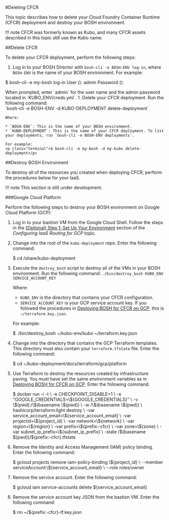 #Deleting CFCR

This topic describes how to delete your Cloud Foundry Container Runtime (CFCR) deployment and destroy your BOSH environment.

!!! note
	CFCR was formerly known as Kubo, and many CFCR assets described in this topic still use the Kubo name.

##Delete CFCR

To delete your CFCR deployment, perform the following steps:

1. Log in to your BOSH Director with `bosh-cli -e BOSH-ENV log-in`, where `BOSH-ENV` is the name of your BOSH environment. For example:
<p class="terminal">$ bosh-cli -e my-bosh log-in
User (): admin
Password ():</p>
When prompted, enter `admin` for the user name and the admin password located in `KUBO_ENV/creds.yml`.
1. Delete your CFCR deployment. Run the following command:<br>
	`bosh-cli -e BOSH-ENV -d KUBO-DEPLOYMENT delete-deployment`

	Where:

	* `BOSH-ENV`: This is the name of your BOSH environment.
	* `KUBO-DEPLOYMENT`: This is the name of your CFCR deployment. To list your deployments, run `bosh-cli -e BOSH-ENV deployments`.

	For example:
	<p class="terminal">$ bosh-cli -e my-bosh -d my-kubo delete-deployment</p>

##Destroy BOSH Environment

To destroy all of the resources you created when deploying CFCR, perform the procedures below for your IaaS.

!!! note
	This section is still under development.

###Google Cloud Platform

Perform the following steps to destroy your BOSH environment on Google Cloud Platform (GCP):

1. Log in to your bastion VM from the Google Cloud Shell. Follow the steps in the [(Optional) Step 1: Set Up Your Environment](../installing/gcp/routing-gcp/#optional-step-1-set-up-your-environment) section of the <em>Configuring IaaS Routing for GCP</em> topic.
1. Change into the root of the `kubo-deployment` repo. Enter the following command:
	<p class="terminal">$ cd /share/kubo-deployment</p>
1. Execute the `destroy_bosh` script to destroy all of the VMs in your BOSH environment. Run the following command:
	`./bin/destroy_bosh KUBO_ENV SERVICE_ACCOUNT_KEY` 

	Where:

	* `KUBO_ENV` is the directory that contains your CFCR configuration. 
	* `SERVICE_ACCOUNT_KEY` is your GCP service account key. If you followed the procedures in [Deploying BOSH for CFCR on GCP](../installing/gcp/deploying-bosh-gcp/), this is `~/terraform.key.json`.

	For example:
	<p class="terminal">$ ./bin/destroy_bosh ~/kubo-env/kubo ~/terraform.key.json</p>

1. Change into the directory that contains the GCP Terraform templates. This directory must also contain your `terraform.tfstate` file. Enter the following command:
	<p class="terminal">$ cd ~/kubo-deployment/docs/terraform/gcp/platform</p>
1. Use Terraform to destroy the resources created by infrastructure paving. You must have set the same environment variables as in [Deploying BOSH for CFCR on GCP](../installing/gcp/deploying-bosh-gcp/). Enter the following command:
	<p class="terminal">$ docker run -i -t \
	    -e CHECKPOINT_DISABLE=1 \
	    -e "GOOGLE_CREDENTIALS=\${GOOGLE_CREDENTIALS}" \
	    -v \$(pwd):/\$(basename \$(pwd)) \
	    -w /\$(basename \$(pwd)) \
	    hashicorp/terraform:light destroy \
	    -var service_account_email=\${service_account_email} \
	    -var projectid=\${project_id} \
	    -var network=\${network} \
	    -var region=\${region} \
	    -var prefix=\${prefix:-cfcr} \
	    -var zone=\${zone} \
	    -var subnet_ip_prefix=\${subnet_ip_prefix} \
	    -state /$(basename $(pwd))/${prefix:-cfcr}.tfstate</p>

1. Remove the Identity and Access Management (IAM) policy binding. Enter the following command:
	<p class="terminal">$ gcloud projects remove-iam-policy-binding \${project_id} \
      --member serviceAccount:\${service_account_email} \
      --role roles/owner</p>

1. Remove the service account. Enter the following command:
   <p class="terminal">$ gcloud iam service-accounts delete ${service_account_email}</p>
   
1. Remove the service account key JSON from the bastion VM. Enter the following command:
	<p class="terminal">$ rm ~/${prefix:-cfcr}-tf.key.json</p>

